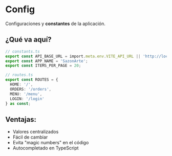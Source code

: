 # Config

Configuraciones y **constantes** de la aplicación.

## ¿Qué va aquí?

```typescript
// constants.ts
export const API_BASE_URL = import.meta.env.VITE_API_URL || 'http://localhost:3000';
export const APP_NAME = 'SazonArte';
export const ITEMS_PER_PAGE = 20;

// routes.ts
export const ROUTES = {
  HOME: '/',
  ORDERS: '/orders',
  MENU: '/menu',
  LOGIN: '/login'
} as const;
```

## Ventajas:

- Valores centralizados
- Fácil de cambiar
- Evita "magic numbers" en el código
- Autocompletado en TypeScript

